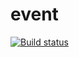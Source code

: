 # event

[![Build status](https://ci.appveyor.com/api/projects/status/k30dfhnhtjcoa8lf?svg=true)](https://ci.appveyor.com/project/melezhikova/event)
